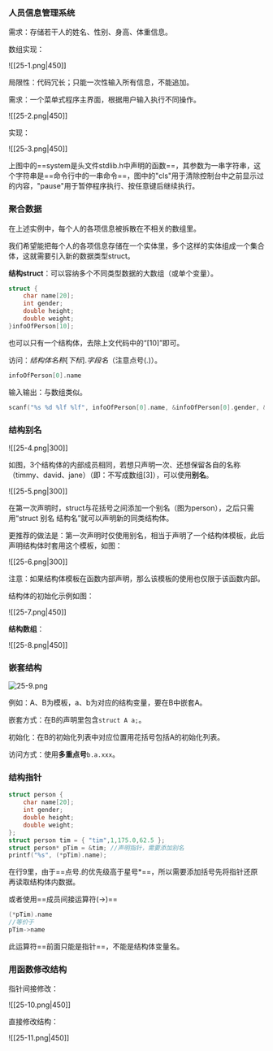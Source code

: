 ### 人员信息管理系统

需求：存储若干人的姓名、性别、身高、体重信息。

数组实现：

![[25-1.png|450]]

局限性：代码冗长；只能一次性输入所有信息，不能追加。

需求：一个菜单式程序主界面，根据用户输入执行不同操作。

![[25-2.png|450]]

实现：

![[25-3.png|450]]

上图中的==system是头文件stdlib.h中声明的函数==，其参数为一串字符串，这个字符串是==命令行中的一串命令==，图中的"cls"用于清除控制台中之前显示过的内容，"pause"用于暂停程序执行、按任意键后继续执行。

### 聚合数据

在上述实例中，每个人的各项信息被拆散在不相关的数组里。

我们希望能把每个人的各项信息存储在一个实体里，多个这样的实体组成一个集合体，这就需要引入新的数据类型struct。

**结构struct**：可以容纳多个不同类型数据的大数组（或单个变量）。

```c
struct {
    char name[20];
    int gender;
    double height;
    double weight;
}infoOfPerson[10];
```

也可以只有一个结构体，去除上文代码中的“\[10\]”即可。

访问：*结构体名称*\[*下标*\].*字段名*（注意点号(.)）。

```c
infoOfPerson[0].name
```

输入输出：与数组类似。

```c
scanf("%s %d %lf %lf", infoOfPerson[0].name, &infoOfPerson[0].gender, &infoOfPerson[0].height, &infoOfPerson[0].weight);
```

### 结构别名

![[25-4.png|300]]

如图，3个结构体的内部成员相同，若想只声明一次、还想保留各自的名称（timmy、david、jane）（即：不写成数组\[3\]），可以使用**别名**。

![[25-5.png|300]]

在第一次声明时，struct与花括号之间添加一个别名（图为person），之后只需用“struct 别名 结构名”就可以声明新的同类结构体。

更推荐的做法是：第一次声明时仅使用别名，相当于声明了一个结构体模板，此后声明结构体时套用这个模板，如图：

![[25-6.png|300]]

注意：如果结构体模板在函数内部声明，那么该模板的使用也仅限于该函数内部。

结构体的初始化示例如图：

![[25-7.png|450]]

**结构数组**：

![[25-8.png|450]]

### 嵌套结构

![25-9.png](25-9.png)

例如：A、B为模板，a、b为对应的结构变量，要在B中嵌套A。

嵌套方式：在B的声明里包含`struct A a;`。

初始化：在B的初始化列表中对应位置用花括号包括A的初始化列表。

访问方式：使用**多重点号**`b.a.xxx`。

### 结构指针

```c
struct person {
    char name[20];
    int gender;
    double height;
    double weight;
};
struct person tim = { "tim",1,175.0,62.5 };
struct person* pTim = &tim; //声明指针，需要添加别名
printf("%s", (*pTim).name);
```

在行9里，由于==点号.的优先级高于星号*==，所以需要添加括号先将指针还原再读取结构体内数据。

或者使用==成员间接运算符(->)==

```c
(*pTim).name
//等价于
pTim->name
```

此运算符==前面只能是指针==，不能是结构体变量名。

### 用函数修改结构

指针间接修改：

![[25-10.png|450]]

直接修改结构：

![[25-11.png|450]]